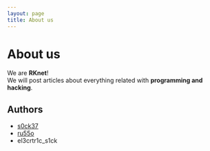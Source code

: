 ```yaml
---
layout: page
title: About us
---
```


# About us

We are **RKnet**!  
We will post articles about everything related with **programming and hacking**. 

## Authors

* [s0ck37](https://github.com/Kik449) 
* [ru55o](https://github.com/byru55o)
* el3crtr1c_s1ck
